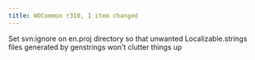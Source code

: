 ```yaml
---
title: WOCommon r310, 1 item changed
---
```


Set svn:ignore on en.proj directory so that unwanted Localizable.strings files generated by genstrings won't clutter things up
